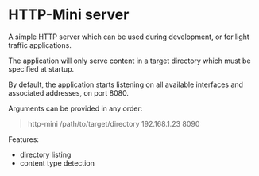 # HTTP-Mini server

A simple HTTP server which can be used during development, or for light traffic applications.

The application will only serve content in a target directory which must be specified at startup. 

By default, the application starts listening on all available interfaces and associated addresses, on port 8080.

Arguments can be provided in any order:
> http-mini /path/to/target/directory 192.168.1.23 8090

Features:
* directory listing
* content type detection
